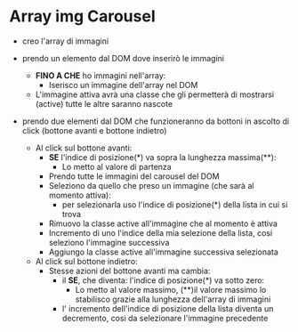 # Array img Carousel

- creo l'array di immagini
- prendo un elemento dal DOM dove inserirò le immagini
    - **FINO A CHE** ho immagini nell'array:
        - Iserisco un immagine dell'array nel DOM
    - L'immagine attiva avrà una classe che gli permetterà di mostrarsi (active) tutte le altre saranno nascote
- prendo due elementi dal DOM che funzioneranno da bottoni in ascolto di click (bottone avanti e bottone indietro)

    - Al click sul bottone avanti:
        - **SE** l'indice di posizione(\*) va sopra la lunghezza massima(**):
            - Lo metto al valore di partenza
        - Prendo tutte le immagini del carousel del DOM
        - Seleziono da quello che preso un immagine (che sarà al momento attiva):
            - per selezionarla uso l'indice di posizione(\*) della lista in cui si trova
        - Rimuovo la classe active all'immagine che al momento è attiva
        - Incremento di uno l'indice della mia selezione della lista, cosi seleziono l'immagine successiva
        - Aggiungo la classe active all'immagine successiva selezionata
    - Al click sul bottone indietro:
        - Stesse azioni del bottone avanti ma cambia:
            - il **SE**, che diventa: l'indice di posizione(\*) va sotto zero:
                - Lo metto al valore massimo, (**)il valore massimo lo stabilisco grazie alla lunghezza dell'array di immagini
            - l' incremento dell'indice di posizione della lista diventa un decremento, cosi da selezionare l'immagine precedente

